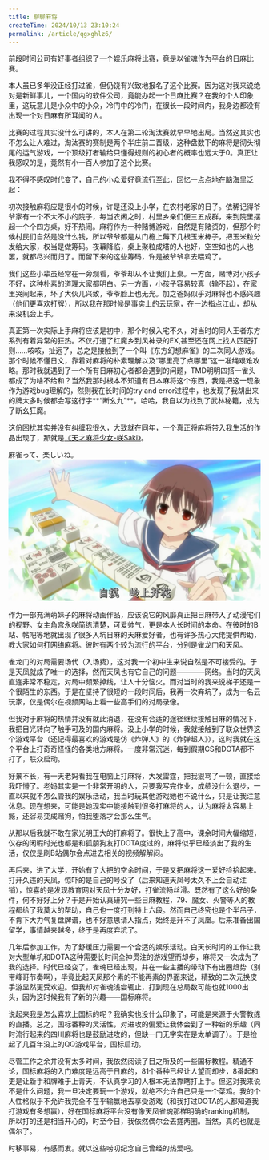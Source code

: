 ```yaml
---
title: 聊聊麻将
createTime: 2024/10/13 23:10:24
permalink: /article/qgxghlz6/
---
```


前段时间公司有好事者组织了一个娱乐麻将比赛，竟是以雀魂作为平台的日麻比赛。

本人虽已多年没正经打过雀，但仍饶有兴致地报名了这个比赛。因为这对我来说绝对是新鲜事儿，一个国内的软件公司，竟能办起一个日麻比赛？在我的个人印象里，这玩意儿是小众中的小众，冷门中的冷门，在很长一段时间内，我身边都没有出现一个对日麻有所耳闻的人。

比赛的过程其实没什么可讲的，本人在第二轮淘汰赛就早早地出局。当然这其实也不怎么让人难过，淘汰赛的赛制是两个半庄前二晋级，这种盘数下的麻将是彻头彻尾的运气游戏，一个顶级打者输给只懂得规则的初心者的概率也远大于0。真正让我感叹的是，竟然有小一百人参加了这个比赛。

我不得不感叹时代变了，自己的小众爱好竟流行至此，回忆一点点地在脑海里泛起：

初次接触麻将应是很小的时候，许是还没上小学，在农村老家的日子。依稀记得爷爷家有一个不大不小的院子，每当农闲之时，村里乡亲们便三五成群，来到院里摆起一个个四方桌，好不热闹。麻将作为一种赌博游戏，自然是有赌资的，但那个时候村民们自然是没什么钱，所以爷爷都是从门檐上薅下几根玉米棒子，把玉米粒分发给大家，权当是做筹码。夜幕降临，桌上聚粒成塔的人也好，空空如也的人也罢，就都尽兴而归了。而留下来的这些筹码，许是被爷爷拿去喂鸡了。

我们这些小辈虽经常在一旁观看，爷爷却从不让我们上桌。一方面，赌博对小孩子不好，这种朴素的道理大家都明白。另一方面，小孩子容易较真（输不起），在家里哭闹起来，坏了大伙儿兴致，爷爷脸上也无光。加之爸妈似乎对麻将也不感兴趣（他们更喜欢打牌），所以我在那时候是事实上的云玩家，在一边指点江山，却从来没机会上手。

真正第一次实际上手麻将应该是初中，那个时候入宅不久，对当时的同人王者东方系列有着异常的狂热。不仅打通了红魔乡到风神录的EX,甚至还在网上找人匹配打则……咳咳，扯远了，总之是接触到了一个叫《东方幻想麻雀》的二次同人游戏。那个时候不懂日文，靠着对麻将的朴素理解以及“哪里亮了点哪里”这一准绳艰难攻略。那时我就遇到了一个所有日麻初心者都会遇到的问题，TMD明明四搭一雀头都成了为啥不给和？当然我那时根本不知道有日本麻将这个东西，我是把这一现象作为游戏bug理解的，然则我在长时间的try and error过程中，也发现了我胡出来的牌大多时候都会写这行字**“断幺九”**。哈哈，我自以为找到了武林秘籍，成为了断幺狂魔。

这份困扰其实并没有纠缠我很久，大致就在同年，一个真正将麻将带入我生活的作品出现了，那就是[《天才麻将少女-咲Saki》](https://mzh.moegirl.org.cn/%E5%A4%A9%E6%89%8D%E9%BA%BB%E5%B0%86%E5%B0%91%E5%A5%B3)。

麻雀って、楽しいね。
![永远的本命宫永咲](images/saki.jpg "永远的本命宫永咲")

作为一部充满萌妹子的麻将动画作品，应该说它的风靡真正把日麻带入了动漫宅们的视野。女主角宫永咲简练清楚，可爱帅气，更是本人长时间的本命。在彼时的B站、帖吧等地就出现了很多入坑日麻的天麻爱好者，也有许多热心大佬提供帮助，教大家如何打网络麻将。彼时有两个较为流行的平台，分别是雀龙门和天凤。

雀龙门的对局需要场代（入场费），这对我一个初中生来说自然是不可接受的。于是天凤就成了唯一的选择，然而天凤也有它自己的问题————网络。当时的天凤直连非常不稳定，对局中频繁掉线，让人十分恼火。而对当时的我来说梯子还是一个很陌生的东西。于是在坚持了很短的一段时间后，我再一次弃坑了，成为一名云玩家，仅是偶尔在视频网站上看一些高手们的对局录像。

但我对于麻将的热情并没有就此消退，在没有合适的途径继续接触日麻的情况下，我把目光转向了触手可及的国内麻将。没上小学的时候，我就接触到了联众世界这个游戏平台（还记得最喜欢的游戏是仿《炸弹人》的《炸弹超人》），这时我就在这个平台上打奇奇怪怪的各类地方麻将。一度非常沉迷，每到假期CS和DOTA都不打了，联众启动。

好景不长，有一天老妈看我在电脑上打麻将，大发雷霆，把我狠骂了一顿，直接给我吓懵了。老妈其实是一个非常开明的人，只要我写完作业，成绩没什么退步，一直以来就不怎么管我的娱乐活动，我当时玩其他游戏她也不说什么，只是让我注意休息。现在想来，可能是她现实中能接触到很多打麻将的人，认为麻将太容易上瘾，还容易变成赌狗，怕我堕落才会那么生气。

从那以后我就不敢在家光明正大的打麻将了。很快上了高中，课余时间大幅缩短，仅存的闲暇时光也都是和狐朋狗友打DOTA度过的，麻将似乎已经淡出了我的生活，仅仅是刷B站偶尔会点进去相关的视频解解闷。

再后来，进了大学，开始有了大把的空余时间，于是又把麻将这一爱好捡拾起来。打开久违的天凤，惊吓的是自己的号没了（后来知道天凤号太久不上会自动注销），惊喜的是发现教育网对天凤十分友好，打雀流畅丝滑。既然有了这么好的条件，何不好好上分？于是开始认真研究一些日麻教程，79、魔女、火警等人的教程都给了我莫大的帮助，自己也一度打到特上六段。然而自己终究也是个半吊子，不肯下大力气复盘牌谱，也不好意思请人指点，始终是升不了凤凰。后来准备出国留学，事情越来越多，终于是再度弃坑了。

几年后参加工作，为了舒缓压力需要一个合适的娱乐活动。白天长时间的工作让我对大型单机和DOTA这种需要长时间全神贯注的游戏望而却步，麻将又一次成为了我的选择。时代已经变了，雀魂已经出现，并在一些主播的带动下有出圈趋势（别带峰哥节奏啊），毕竟比起天凤那个素的不能再素的界面来说，精致的二次元换皮手游显然更受欢迎。但我却对雀魂浅尝辄止，打到现在总局数可能也就1000出头，因为这时候我有了新的兴趣——国标麻将。

说起来我是怎么喜欢上国标的呢？我确实也没什么印象了，可能是来源于火警教练的直播。总之，国标番种的灵活性，对进攻的偏爱让我体会到了一种新的乐趣（同时流行起来的四川麻将也是鼓励进攻的，但缺一门无字实在是太单调了）。于是捡起了几百年没上的QQ游戏平台，国标启动。

尽管工作之余并没有太多时间，我依然阅读了目之所及的一些国标教程。精通不论，国标麻将的入门难度是远高于日麻的，81个番种已经让人望而却步，8番起和更是让新手和牌难于上青天，不认真学习的人根本无法靠瞎打上手。但这对我来说不是什么问题，我一旦决定要玩一个游戏，就绝不允许自己只是一个菜鸡。我的个人性格似乎不允许我完全不在乎输赢地去享受游戏（和我打过DOTA的人都知道我打游戏有多想赢），好在国标麻将平台没有像天凤雀魂那样明确的ranking机制，所以打的还是相当开心的，时至今日，我依然偶尔会去搓两圈。当然，真的也就是偶尔了。

时移事易，有感而发。就以这些唠叨纪念自己曾经的热爱吧。